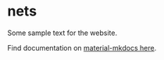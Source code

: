 # nets

Some sample text for the website.

Find documentation on [material-mkdocs here](https://squidfunk.github.io/mkdocs-material/).
